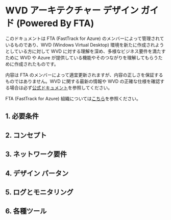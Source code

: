 # WVD アーキテクチャー デザイン ガイド (Powered By FTA)
このドキュメントは FTA (FastTrack for Azure) のメンバーによって管理されているものであり、WVD (Windows Virtual Desktop) 環境を新たに作成されようとしている方に対して WVD に対する理解を深め、多様なビジネス要件を満たすために WVD や Azure が提供している機能やそのつながりを理解してもらうために作成されたものです。

内容は FTA のメンバーによって適宜更新されますが、内容の正しさを保証するものではありません。WVD に関する最新の情報や WVD の正確な仕様を確認する場合は必ず[公式ドキュメント](https://docs.microsoft.com/ja-jp/azure/virtual-desktop/overview)を参照してください。

FTA (FastTrack for Azure) 組織については[こちら](https://azure.microsoft.com/ja-jp/programs/azure-fasttrack/)を参照ください。

## 1. 必要条件
## 2. コンセプト
## 3. ネットワーク要件
## 4. デザイン パータン
## 5. ログとモニタリング
## 6. 各種ツール

